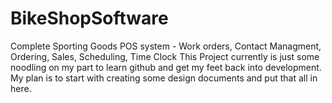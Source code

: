 # BikeShopSoftware
Complete Sporting Goods POS system - Work orders, Contact Managment, Ordering, Sales, Scheduling, Time Clock
This Project currently is just some noodling on my part to learn github and get my feet back into development.
My plan is to start with creating some design documents and put that all in here. 
